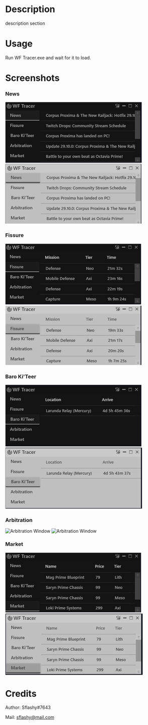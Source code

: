 # Description
description section

# Usage
Run WF Tracer.exe and wait for it to load.

# Screenshots
### News
![News Window](/Docs/images/news_dark.png) ![News Window](/docs/images/news_white.png)

### Fissure
![Fissure Window](/docs/images/fissure_dark.png) ![Fissure Window](/docs/images/fissure_white.png)

### Baro Ki'Teer
![Baro Ki'Teer Window](/docs/images/baro_dark.png) ![Baro Ki'Teer Window](/docs/images/baro_white.png)

### Arbitration
![Arbitration Window](/docs/images/arbitration_dark.png) ![Arbitration Window](/docs/images/arbitration_white.png)

### Market
![Market Window](/docs/images/market_dark.png) ![Market Window](/docs/images/market_white.png)

# Credits
Author: Sflashy#7643

Mail: sflashy@mail.com
